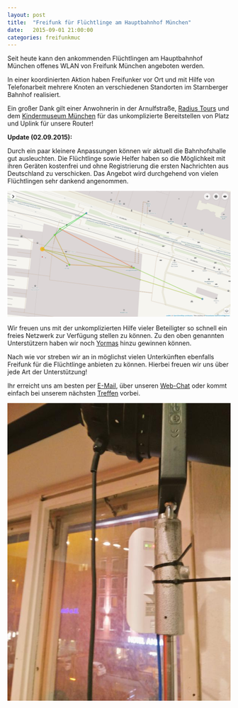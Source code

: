 ```yaml
---
layout: post
title:  "Freifunk für Flüchtlinge am Hauptbahnhof München"
date:   2015-09-01 21:00:00
categories: freifunkmuc
---
```


Seit heute kann den ankommenden Flüchtlingen am Hauptbahnhof München offenes WLAN von Freifunk München angeboten werden.

In einer koordinierten Aktion haben Freifunker vor Ort und mit Hilfe von Telefonarbeit mehrere Knoten an verschiedenen Standorten im Starnberger Bahnhof realisiert.

Ein großer Dank gilt einer Anwohnerin in der Arnulfstraße, [Radius Tours](http://www.radiustours.com) und dem [Kindermuseum München](http://www.kindermuseum-muenchen.de/) für das unkomplizierte Bereitstellen von Platz und Uplink für unsere Router!

**Update (02.09.2015):**

Durch ein paar kleinere Anpassungen können wir aktuell die Bahnhofshalle gut ausleuchten. Die Flüchtlinge sowie Helfer haben so die Möglichkeit mit ihren Geräten kostenfrei und ohne Registrierung die ersten Nachrichten aus Deutschland zu verschicken. Das Angebot wird durchgehend von vielen Flüchtlingen sehr dankend angenommen.

![Hbf Setup](/assets/posts/2015-09-01-ffmuc-setup-hbf-02.png)


Wir freuen uns mit der unkomplizierten Hilfe vieler Beteiligter so schnell ein freies Netzwerk zur Verfügung stellen zu können. Zu den oben genannten Unterstützern haben wir noch [Yormas](http://www.yormas.de/) hinzu gewinnen können.

Nach wie vor streben wir an in möglichst vielen Unterkünften ebenfalls Freifunk für die Flüchtlinge anbieten zu können. Hierbei freuen wir uns über jede Art der Unterstützung!

Ihr erreicht uns am besten per [E-Mail][email], über unseren [Web-Chat][irc] oder kommt einfach bei unserem nächsten [Treffen][treffen] vorbei.

![Linkstrecke zur Nachbarin](/assets/posts/2015-09-01-setup-hbf-link.jpg)


[irc]: https://webirc.darkfasel.net/#freifunk
[email]: mailto:muenchen@freifunk.net
[treffen]: http://freifunkmuc.github.io/mitmachen/
